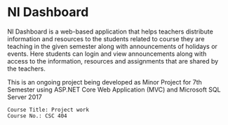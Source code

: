 # NI Dashboard
NI Dashboard is a web-based application that helps teachers distribute information and resources to the students related to course they are teaching in the given semester along with announcements of holidays or events. Here students can login and view announcements along with access to the information, resources and assignments that are shared by the teachers.

This is an ongoing project being developed as Minor Project for 7th Semester using ASP.NET Core Web Application (MVC) and Microsoft SQL Server 2017

    Course Title: Project work
    Course No.: CSC 404  
